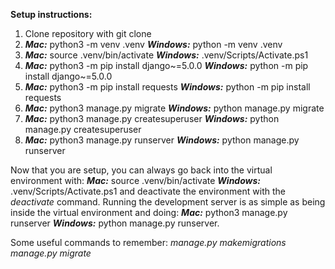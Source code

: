 **Setup instructions:**

1. Clone repository with git clone
2. ***Mac:*** python3 -m venv .venv  ***Windows:*** python -m venv .venv
3. ***Mac:*** source .venv/bin/activate  ***Windows:*** .venv/Scripts/Activate.ps1
4. ***Mac:*** python3 -m pip install django~=5.0.0  ***Windows:*** python -m pip install django~=5.0.0
5. ***Mac:*** python3 -m pip install requests  ***Windows:*** python -m pip install requests
6. ***Mac:*** python3 manage.py migrate  ***Windows:*** python manage.py migrate
7. ***Mac:*** python3 manage.py createsuperuser  ***Windows:*** python manage.py createsuperuser
8. ***Mac:*** python3 manage.py runserver  ***Windows:*** python manage.py runserver

Now that you are setup, you can always go back into the virtual environment with: ***Mac:*** source .venv/bin/activate  ***Windows:*** .venv/Scripts/Activate.ps1
and deactivate the environment with the *deactivate* command. Running the development server is as simple as being inside the virtual environment and doing: ***Mac:*** python3 manage.py runserver  ***Windows:*** python manage.py runserver.

Some useful commands to remember: *manage.py makemigrations* *manage.py migrate* 
